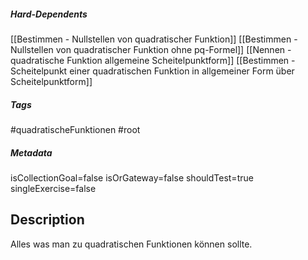 ##### Hard-Dependents
[[Bestimmen - Nullstellen von quadratischer Funktion]]
[[Bestimmen - Nullstellen von quadratischer Funktion ohne pq-Formel]]
[[Nennen - quadratische Funktion allgemeine Scheitelpunktform]]
[[Bestimmen - Scheitelpunkt einer quadratischen Funktion in allgemeiner Form über Scheitelpunktform]]
##### Tags
#quadratischeFunktionen
#root
##### Metadata
isCollectionGoal=false
isOrGateway=false
shouldTest=true
singleExercise=false
## Description
Alles was man zu quadratischen Funktionen können sollte. 